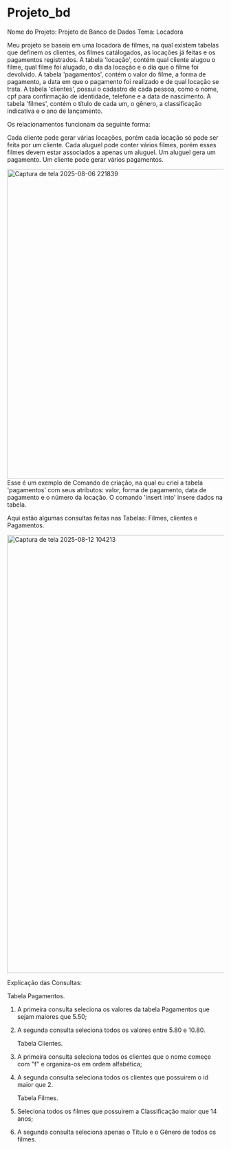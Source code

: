 # Projeto_bd

Nome do Projeto: Projeto de Banco de Dados
Tema: Locadora

Meu projeto se baseia em uma locadora de filmes, na qual existem tabelas que definem os clientes, os filmes catálogados, as locações já feitas e os pagamentos registrados.
A tabela 'locação', contém qual cliente alugou o filme, qual filme foi alugado, o dia da locação e o dia que o filme foi devolvido.
A tabela 'pagamentos', contém o valor do filme, a forma de pagamento, a data em que o pagamento foi realizado e de qual locação se trata.
A tabela 'clientes', possui o cadastro de cada pessoa, como o nome, cpf para confirmação de identidade, telefone e a data de nascimento.
A tabela 'filmes', contém o título de cada um, o gênero, a classificação indicativa e o ano de lançamento.

Os relacionamentos funcionam da seguinte forma:

Cada cliente pode gerar várias locações, porém cada locação só pode ser feita por um cliente.
Cada aluguel pode conter vários filmes, porém esses filmes devem estar associados a apenas um aluguel.
Um aluguel gera um pagamento.
Um cliente pode gerar vários pagamentos.


<img width="1365" height="720" alt="Captura de tela 2025-08-06 221839" src="https://github.com/user-attachments/assets/3f27fdff-40a4-4877-9cad-6b9aaab14623" />
Esse é um exemplo de Comando de criação, na qual eu criei a tabela 'pagamentos' com seus atributos: valor, forma de pagamento, data de pagamento e o número da locação. O comando 'insert into' insere dados na tabela.

Aqui estão algumas consultas feitas nas Tabelas: Filmes, clientes e Pagamentos.

<img width="1919" height="1018" alt="Captura de tela 2025-08-12 104213" src="https://github.com/user-attachments/assets/2fbc3dd6-e3cc-4594-bbbf-73dd6cc8a18e" />

Explicação das Consultas:

Tabela Pagamentos.
1. A primeira consulta seleciona os valores da tabela Pagamentos que sejam maiores que 5.50;
2. A segunda consulta seleciona todos os valores entre 5.80 e 10.80.

   Tabela Clientes.
1. A primeira consulta seleciona todos os clientes que o nome começe com "f" e organiza-os em ordem alfabética;
2. A segunda consulta seleciona todos os clientes que possuirem o id maior que 2.

   Tabela Filmes.
1. Seleciona todos os filmes que possuirem a Classificação maior que 14 anos;
2. A segunda consulta seleciona apenas o Título e o Gênero de todos os filmes.

